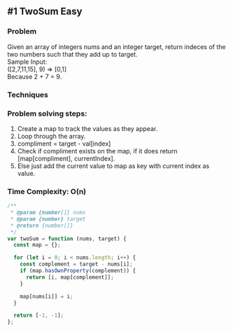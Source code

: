 ## #1 TwoSum Easy

### Problem

Given an array of integers nums and an integer target, return
indeces of the two numbers such that they add up to target.\
Sample Input:\
([2,7,11,15], 9) => [0,1]\
Because 2 + 7 = 9.

### Techniques

### Problem solving steps:

1. Create a map to track the values as they appear.
2. Loop through the array.
3. compliment = target - val[index]
4. Check if compliment exists on the map, if it does return
   [map[compliment], currentIndex].
5. Else just add the current value to map as key with current index as value.

### Time Complexity: O(n)

```javascript
/**
 * @param {number[]} nums
 * @param {number} target
 * @return {number[]}
 */
var twoSum = function (nums, target) {
  const map = {};

  for (let i = 0; i < nums.length; i++) {
    const complement = target - nums[i];
    if (map.hasOwnProperty(complement)) {
      return [i, map[complement]];
    }

    map[nums[i]] = i;
  }

  return [-1, -1];
};
```
